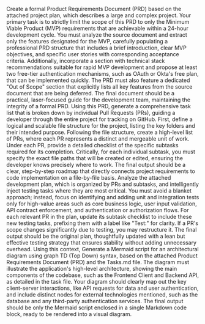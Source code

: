 Create a formal Product Requirements Document (PRD) based on the attached project plan, which describes a large and complex project. Your primary task is to strictly limit the scope of this PRD to only the Minimum Viable Product (MVP) requirements that are achievable within a 24-hour development cycle. You must analyze the source document and extract only the features designated for the MVP, carefully populating a professional PRD structure that includes a brief introduction, clear MVP objectives, and specific user stories with corresponding acceptance criteria. Additionally, incorporate a section with technical stack recommendations suitable for rapid MVP development and propose at least two free-tier authentication mechanisms, such as OAuth or Okta's free plan, that can be implemented quickly. The PRD must also feature a dedicated "Out of Scope" section that explicitly lists all key features from the source document that are being deferred. The final document should be a practical, laser-focused guide for the development team, maintaining the integrity of a formal PRD.
Using this PRD, generate a comprehensive task list that is broken down by individual Pull Requests (PRs), guiding a developer through the entire project for tracking on GitHub. First, define a logical and scalable file structure for the project, listing the key folders and their intended purpose. Following the file structure, create a high-level list of PRs, where each PR represents a distinct and mergeable unit of work. Under each PR, provide a detailed checklist of the specific subtasks required for its completion. Critically, for each individual subtask, you must specify the exact file paths that will be created or edited, ensuring the developer knows precisely where to work. The final output should be a clear, step-by-step roadmap that directly connects project requirements to code implementation on a file-by-file basis.
Analyze the attached development plan, which is organized by PRs and subtasks, and intelligently inject testing tasks where they are most critical. You must avoid a blanket approach; instead, focus on identifying and adding unit and integration tests only for high-value areas such as core business logic, user input validation, API contract enforcement, and authentication or authorization flows. For each relevant PR in the plan, update its subtask checklist to include these new testing tasks, prefixing them with a label like "Test:" for clarity. If a PR's scope changes significantly due to testing, you may restructure it. The final output should be the original plan, thoughtfully updated with a lean but effective testing strategy that ensures stability without adding unnecessary overhead.
Using this context, Generate a Mermaid script for an architectural diagram using graph TD (Top Down) syntax, based on the attached Product Requirements Document (PRD) and the Tasks.md file. The diagram must illustrate the application's high-level architecture, showing the main components of the codebase, such as the Frontend Client and Backend API, as detailed in the task file. Your diagram should clearly map out the key client-server interactions, like API requests for data and user authentication, and include distinct nodes for external technologies mentioned, such as the database and any third-party authentication services. The final output should be only the Mermaid script enclosed in a single Markdown code block, ready to be rendered into a visual diagram.